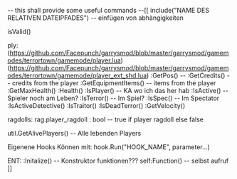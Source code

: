 -- this shall provide some useful commands
--[[
  include("NAME DES RELATIVEN DATEIPFADES") -- einfügen von abhängigkeiten

  isValid()

  ply: (https://github.com/Facepunch/garrysmod/blob/master/garrysmod/gamemodes/terrortown/gamemode/player.lua)
  (https://github.com/Facepunch/garrysmod/blob/master/garrysmod/gamemodes/terrortown/gamemode/player_ext_shd.lua)
  :GetPos()  --
  :GetCredits() -- credits from the player
  :GetEquipmentItems() -- items from the player
  :GetMaxHealth()
  :Health()
  :IsPlayer()  -- KA wo ich das her hab
  :IsActive() -- Spieler noch am Leben?
  :IsTerror() -- Im Spiel?
  :IsSpec() -- Im Spectator
  :IsActiveDetective()
  :IsTraitor()
  :IsDeadTerror()
  :GetVelocity()

  ragdolls:
  rag.player_ragdoll : bool -- true if player ragdoll else false


  util.GetAlivePlayers() -- Alle lebenden Players


  Eigenene Hooks Können mit:
  hook.Run("HOOK_NAME", parameter...)

  ENT:
  :Initalize() -- Konstruktor funktionen???
  self:Function() -- selbst aufruf
  ]]